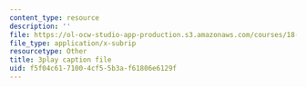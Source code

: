 ```yaml
---
content_type: resource
description: ''
file: https://ol-ocw-studio-app-production.s3.amazonaws.com/courses/18-01sc-single-variable-calculus-fall-2010/f5f04c6171004cf55b3af61806e6129f_twzGBqPeW0M.srt
file_type: application/x-subrip
resourcetype: Other
title: 3play caption file
uid: f5f04c61-7100-4cf5-5b3a-f61806e6129f
---
```

